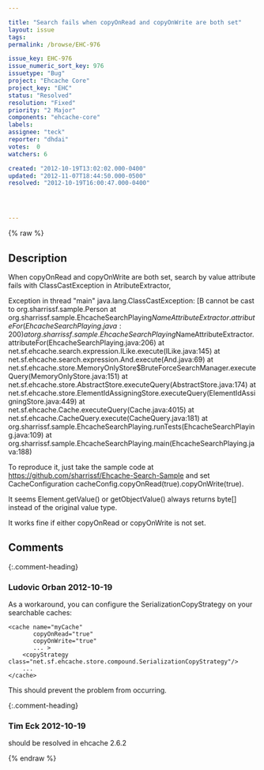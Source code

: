 ```yaml
---

title: "Search fails when copyOnRead and copyOnWrite are both set"
layout: issue
tags: 
permalink: /browse/EHC-976

issue_key: EHC-976
issue_numeric_sort_key: 976
issuetype: "Bug"
project: "Ehcache Core"
project_key: "EHC"
status: "Resolved"
resolution: "Fixed"
priority: "2 Major"
components: "ehcache-core"
labels: 
assignee: "teck"
reporter: "dhdai"
votes:  0
watchers: 6

created: "2012-10-19T13:02:02.000-0400"
updated: "2012-11-07T18:44:50.000-0500"
resolved: "2012-10-19T16:00:47.000-0400"




---
```


{% raw %}

## Description

<div markdown="1" class="description">

When copyOnRead and copyOnWrite are both set, search by value attribute fails with ClassCastException in AtributeExtractor,

Exception in thread "main" java.lang.ClassCastException: [B cannot be cast to org.sharrissf.sample.Person
 	at org.sharrissf.sample.EhcacheSearchPlaying$NameAttributeExtractor.attributeFor(EhcacheSearchPlaying.java:200)
 	at org.sharrissf.sample.EhcacheSearchPlaying$NameAttributeExtractor.attributeFor(EhcacheSearchPlaying.java:206)
 	at net.sf.ehcache.search.expression.ILike.execute(ILike.java:145)
 	at net.sf.ehcache.search.expression.And.execute(And.java:69)
 	at net.sf.ehcache.store.MemoryOnlyStore$BruteForceSearchManager.executeQuery(MemoryOnlyStore.java:151)
 	at net.sf.ehcache.store.AbstractStore.executeQuery(AbstractStore.java:174)
 	at net.sf.ehcache.store.ElementIdAssigningStore.executeQuery(ElementIdAssigningStore.java:449)
 	at net.sf.ehcache.Cache.executeQuery(Cache.java:4015)
 	at net.sf.ehcache.CacheQuery.execute(CacheQuery.java:181)
 	at org.sharrissf.sample.EhcacheSearchPlaying.runTests(EhcacheSearchPlaying.java:109)
 	at org.sharrissf.sample.EhcacheSearchPlaying.main(EhcacheSearchPlaying.java:188)

To reproduce it, just take the sample code at https://github.com/sharrissf/Ehcache-Search-Sample and set CacheConfiguration cacheConfig.copyOnRead(true).copyOnWrite(true).

It seems Element.getValue() or getObjectValue() always returns byte[] instead of the original value type.

It works fine if either copyOnRead or copyOnWrite is not set.

</div>

## Comments


{:.comment-heading}
### **Ludovic Orban** <span class="date">2012-10-19</span>

<div markdown="1" class="comment">

As a workaround, you can configure the SerializationCopyStrategy on your searchable caches:


```
<cache name="myCache"
       copyOnRead="true"
       copyOnWrite="true"
       ... >
    <copyStrategy class="net.sf.ehcache.store.compound.SerializationCopyStrategy"/>
    ...
</cache>
```


This should prevent the problem from occurring.

</div>


{:.comment-heading}
### **Tim Eck** <span class="date">2012-10-19</span>

<div markdown="1" class="comment">

should be resolved in ehcache 2.6.2


</div>



{% endraw %}
